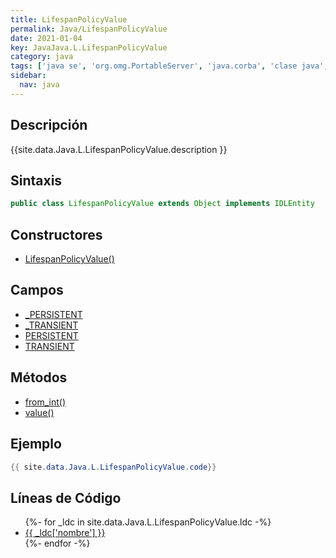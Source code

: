 ```yaml
---
title: LifespanPolicyValue
permalink: Java/LifespanPolicyValue
date: 2021-01-04
key: JavaJava.L.LifespanPolicyValue
category: java
tags: ['java se', 'org.omg.PortableServer', 'java.corba', 'clase java', 'Java 1.0']
sidebar: 
  nav: java
---
```


## Descripción
{{site.data.Java.L.LifespanPolicyValue.description }}

## Sintaxis
~~~java
public class LifespanPolicyValue extends Object implements IDLEntity
~~~

## Constructores
* [LifespanPolicyValue()](/Java/LifespanPolicyValue/LifespanPolicyValue/)

## Campos
* [_PERSISTENT](/Java/LifespanPolicyValue/_PERSISTENT)
* [_TRANSIENT](/Java/LifespanPolicyValue/_TRANSIENT)
* [PERSISTENT](/Java/LifespanPolicyValue/PERSISTENT)
* [TRANSIENT](/Java/LifespanPolicyValue/TRANSIENT)

## Métodos
* [from_int()](/Java/LifespanPolicyValue/from_int)
* [value()](/Java/LifespanPolicyValue/value)

## Ejemplo
~~~java
{{ site.data.Java.L.LifespanPolicyValue.code}}
~~~

## Líneas de Código
<ul>
{%- for _ldc in site.data.Java.L.LifespanPolicyValue.ldc -%}
   <li>
       <a href="{{_ldc['url'] }}">{{ _ldc['nombre'] }}</a>
   </li>
{%- endfor -%}
</ul>
